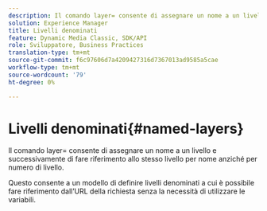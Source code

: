 ```yaml
---
description: Il comando layer= consente di assegnare un nome a un livello e successivamente di fare riferimento allo stesso livello per nome anziché per numero di livello.
solution: Experience Manager
title: Livelli denominati
feature: Dynamic Media Classic, SDK/API
role: Sviluppatore, Business Practices
translation-type: tm+mt
source-git-commit: f6c97606d7a4209427316d7367013ad9585a5cae
workflow-type: tm+mt
source-wordcount: '79'
ht-degree: 0%

---
```



# Livelli denominati{#named-layers}

Il comando layer= consente di assegnare un nome a un livello e successivamente di fare riferimento allo stesso livello per nome anziché per numero di livello.

Questo consente a un modello di definire livelli denominati a cui è possibile fare riferimento dall’URL della richiesta senza la necessità di utilizzare le variabili.
